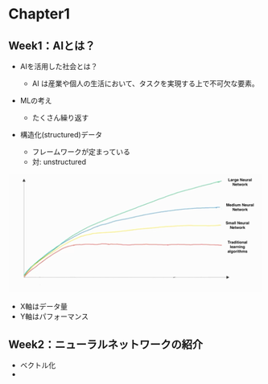 # Chapter1 
## Week1：AIとは？
- AIを活用した社会とは？
  - AI は産業や個人の生活において、タスクを実現する上で不可欠な要素。 

- MLの考え
  - たくさん繰り返す

- 構造化(structured)データ
  - フレームワークが定まっている
  - 対: unstructured

![test](https://github.com/melonoidz/Corsera/blob/main/DeepLearning/graph.png)
- X軸はデータ量
- Y軸はパフォーマンス

## Week2：ニューラルネットワークの紹介
- ベクトル化
- 

